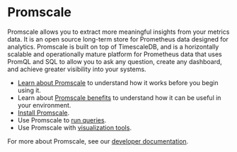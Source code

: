 # Promscale
Promscale allows you to extract more meaningful insights from your metrics data.
It is an open source long-term store for Prometheus data designed for analytics.
Promscale is built on top of TimescaleDB, and is a horizontally scalable and
operationally mature platform for Prometheus data that uses PromQL and SQL to
allow you to ask any question, create any dashboard, and achieve greater
visibility into your systems.

*   [Learn about Promscale][about-promscale] to understand how it works before
    you begin using it.
*   Learn about [Promscale benefits][promscale-benefits] to understand how it
    can be useful in your environment.
*   [Install Promscale][install-promscale].
*   Use Promscale to [run queries][promscale-run-queries].
*   Use Promscale with [visualization tools][promscale-visualization].

For more about Promscale, see our [developer documentation][promscale-gh-docs].


[about-promscale]: promscale/about-promscale
[install-promscale]: promscale/install-promscale
[promscale-benefits]: promscale/promscale-benefits/
[promscale-run-queries]: promscale/promscale-run-queries/
[promscale-visualization]: promscale/promscale-visualization/
[promscale-gh-docs]: https://github.com/timescale/promscale/
